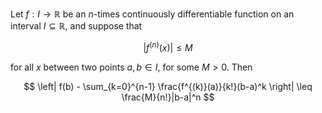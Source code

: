 Let $f: I\to\mathbb R$ be an $n$-times continuously differentiable function 
on an interval $I\subseteq\mathbb R$, and suppose that 

$$
\left| f^{(n)}(x) \right| \leq M
$$

for all $x$ between two points $a,b\in I$, for some $M>0$. Then 

$$
\left| f(b) - \sum_{k=0}^{n-1} \frac{f^{(k)}(a)}{k!}(b-a)^k \right| \leq \frac{M}{n!}|b-a|^n
$$
